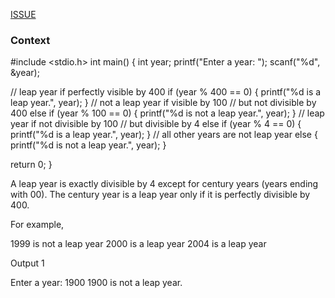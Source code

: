 [ISSUE](https://github.com/erxes/erxes/issues/ISSUE)

### Context

#include <stdio.h>
int main() {
   int year;
   printf("Enter a year: ");
   scanf("%d", &year);

   // leap year if perfectly visible by 400
   if (year % 400 == 0) {
      printf("%d is a leap year.", year);
   }
   // not a leap year if visible by 100
   // but not divisible by 400
   else if (year % 100 == 0) {
      printf("%d is not a leap year.", year);
   }
   // leap year if not divisible by 100
   // but divisible by 4
   else if (year % 4 == 0) {
      printf("%d is a leap year.", year);
   }
   // all other years are not leap year
   else {
      printf("%d is not a leap year.", year);
   }

   return 0;
}


A leap year is exactly divisible by 4 except for century years (years ending with 00). The century year is a leap year only if it is perfectly divisible by 400.

For example,

1999 is not a leap year
2000 is a leap year
2004 is a leap year


Output 1

Enter a year: 1900
1900 is not a leap year.
